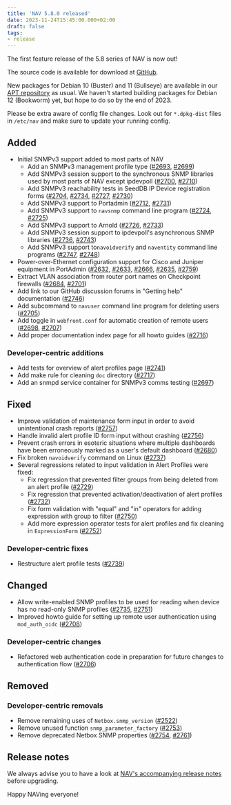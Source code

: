```yaml
---
title: 'NAV 5.8.0 released'
date: 2023-11-24T15:45:00.000+02:00
draft: false
tags:
- release
---
```


The first feature release of the 5.8 series of NAV is now out!

The source code is available for download at [GitHub](https://github.com/UNINETT/nav/releases).

New packages for Debian 10 (Buster) and 11 (Bullseye) are available in our [APT
repository](https://nav.uninett.no/install-instructions/#debian) as usual.  We
haven't started building packages for Debian 12 (Bookworm) yet, but hope to do
so by the end of 2023.

Please be extra aware of config file changes. Look out for `*.dpkg-dist` files
in `/etc/nav` and make sure to update your running config.

## Added

- Initial SNMPv3 support added to most parts of NAV
  - Add an SNMPv3 management profile type ([#2693](https://github.com/Uninett/nav/issues/2693), [#2699](https://github.com/Uninett/nav/pull/2699))
  - Add SNMPv3 session support to the synchronous SNMP libraries used by most parts of NAV except ipdevpoll ([#2700](https://github.com/Uninett/nav/issues/2700), [#2710](https://github.com/Uninett/nav/pull/2710))
  - Add SNMPv3 reachability tests in SeedDB IP Device registration forms ([#2704](https://github.com/Uninett/nav/issues/2704), [#2734](https://github.com/Uninett/nav/pull/2734), [#2727](https://github.com/Uninett/nav/issues/2727), [#2730](https://github.com/Uninett/nav/pull/2730))
  - Add SNMPv3 support to Portadmin ([#2712](https://github.com/Uninett/nav/issues/2712), [#2731](https://github.com/Uninett/nav/pull/2731))
  - Add SNMPv3 support to `navsnmp` command line program ([#2724](https://github.com/Uninett/nav/issues/2724), [#2725](https://github.com/Uninett/nav/pull/2725))
  - Add SNMPv3 support to Arnold ([#2726](https://github.com/Uninett/nav/issues/2726), [#2733](https://github.com/Uninett/nav/pull/2733))
  - Add SNMPv3 session support to ipdevpoll's asynchronous SNMP libraries ([#2736](https://github.com/Uninett/nav/issues/2736), [#2743](https://github.com/Uninett/nav/pull/2743))
  - Add SNMPv3 support to`navoidverify` and `naventity` command line programs ([#2747](https://github.com/Uninett/nav/issues/2747), [#2748](https://github.com/Uninett/nav/pull/2748))
- Power-over-Ethernet configuration support for Cisco and Juniper equipment in PortAdmin ([#2632](https://github.com/Uninett/nav/issues/2632), [#2633](https://github.com/Uninett/nav/issues/2633), [#2666](https://github.com/Uninett/nav/pull/2666), [#2635](https://github.com/Uninett/nav/pull/2635), [#2759](https://github.com/Uninett/nav/pull/2759))
- Extract VLAN association from router port names on Checkpoint firewalls ([#2684](https://github.com/Uninett/nav/issues/2684), [#2701](https://github.com/Uninett/nav/pull/2701))
- Add link to our GitHub discussion forums in "Getting help" documentation ([#2746](https://github.com/Uninett/nav/pull/2746))
- Add subcommand to `navuser` command line program for deleting users ([#2705](https://github.com/Uninett/nav/pull/2705))
- Add toggle in `webfront.conf` for automatic creation of remote users ([#2698](https://github.com/Uninett/nav/issue/2698), [#2707](https://github.com/Uninett/nav/pull/2707))
- Add proper documentation index page for all howto guides ([#2716](https://github.com/Uninett/nav/pull/2716))


### Developer-centric additions

- Add tests for overview of alert profiles page  ([#2741](https://github.com/Uninett/nav/pull/2741))
- Add make rule for cleaning `doc` directory ([#2717](https://github.com/Uninett/nav/pull/2717))
- Add an snmpd service container for SNMPv3 comms testing ([#2697](https://github.com/Uninett/nav/pull/2697))

## Fixed

- Improve validation of maintenance form input in order to avoid unintentional crash reports ([#2757](https://github.com/Uninett/nav/pull/2757))
- Handle invalid alert profile ID form input without crashing ([#2756](https://github.com/Uninett/nav/pull/2756))
- Prevent crash errors in esoteric situations where multiple dashboards have been erroneously marked as a user's default dashboard ([#2680](https://github.com/Uninett/nav/pull/2680))
- Fix broken `navoidverify` command on Linux ([#2737](https://github.com/Uninett/nav/pull/2737))
- Several regressions related to input validation in Alert Profiles were fixed:
  - Fix regression that prevented filter groups from being deleted from an alert profile ([#2729](https://github.com/Uninett/nav/pull/2729))
  - Fix regression that prevented activation/deactivation of alert profiles ([#2732](https://github.com/Uninett/nav/pull/2732))
  - Fix form validation with "equal" and "in" operators for adding expression with group to filter ([#2750](https://github.com/Uninett/nav/pull/2750))
  - Add more expression operator tests for alert profiles and fix cleaning in `ExpressionForm` ([#2752](https://github.com/Uninett/nav/pull/2752))

### Developer-centric fixes

- Restructure alert profile tests ([#2739](https://github.com/Uninett/nav/pull/2739))

## Changed

- Allow write-enabled SNMP profiles to be used for reading when device has no read-only SNMP profiles ([#2735](https://github.com/Uninett/nav/issues/2735), [#2751](https://github.com/Uninett/nav/pull/2751))
- Improved howto guide for setting up remote user authentication using `mod_auth_oidc` ([#2708](https://github.com/Uninett/nav/pull/2708))

### Developer-centric changes

- Refactored web authentication code in preparation for future changes to authentication flow ([#2706](https://github.com/Uninett/nav/pull/2706))

## Removed

### Developer-centric removals

- Remove remaining uses of `Netbox.snmp_version` ([#2522](https://github.com/Uninett/nav/issues/2522))
- Remove unused function `snmp_parameter_factory` ([#2753](https://github.com/Uninett/nav/pull/2753))
- Remove deprecated Netbox SNMP properties ([#2754](https://github.com/Uninett/nav/pull/2754), [#2761](https://github.com/Uninett/nav/pull/2761))



## Release notes

We always advise you to have a look at [NAV's accompanying release notes](https://nav.readthedocs.io/en/latest/release-notes.html#nav-5-8) before upgrading.

Happy NAVing everyone!

